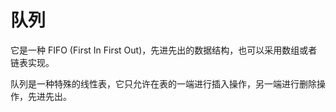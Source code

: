 # 队列

它是一种 FIFO (First In First Out)，先进先出的数据结构，也可以采用数组或者链表实现。

队列是一种特殊的线性表，它只允许在表的一端进行插入操作，另一端进行删除操作，先进先出。
